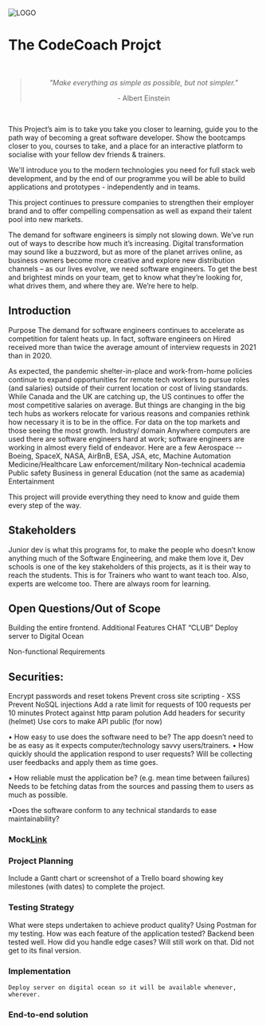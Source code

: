 <br/>

![LOGO](https://i.ibb.co/RjJ0hXX/Screenshot-2024-02-14-at-11-47-06-PM.png)

# The CodeCoach Projct

<br/>

<div align='center'>
<blockquote>
  <p><i>"Make everything as simple as possible,
  but not simpler."</i></p>
  <footer>- Albert Einstein</footer>
</blockquote>
</div>

<br/>

This Project’s aim is to take you take you closer to learning, guide you to the path way of becoming a great software developer. Show the bootcamps closer to you, courses to take, and a place for an interactive platform to socialise with your fellow dev friends & trainers.

We'll introduce you to the modern technologies you need for full stack web development, and by the end of our programme you will be able to build applications and prototypes - independently and in teams.

This project continues to pressure companies to strengthen their employer brand and to offer compelling compensation as well as expand their talent pool into new markets.

The demand for software engineers is simply not slowing down. We’ve run out of ways to describe how much it’s increasing. Digital transformation may sound like a buzzword, but as more of the planet arrives online, as business owners become more creative and explore new distribution channels – as our lives evolve, we need software engineers.
To get the best and brightest minds on your team, get to know what they’re looking for, what drives them, and where they are.
We’re here to help.

## Introduction

Purpose
The demand for software engineers continues to accelerate as competition for talent heats up. In fact, software engineers on Hired received more than twice the average amount of interview requests in 2021 than in 2020.

As expected, the pandemic shelter-in-place and work-from-home policies continue to expand opportunities for remote tech workers to pursue roles (and salaries) outside of their current location or cost of living standards. While Canada and the UK are catching up, the US continues to offer the most competitive salaries on average. But things are changing in the big tech hubs as workers relocate for various reasons and companies rethink how necessary it is to be in the office.
For data on the top markets and those seeing the most growth.
Industry/ domain
Anywhere computers are used there are software engineers hard at work; software engineers are working in almost every field of endeavor.
Here are a few
Aerospace -- Boeing, SpaceX, NASA, AirBnB, ESA, JSA, etc,
Machine Automation
Medicine/Healthcare
Law enforcement/military
Non-technical academia
Public safety
Business in general
Education (not the same as academia)\
Entertainment

This project will provide everything they need to know and guide them every step of the way.

## Stakeholders

Junior dev is what this programs for, to make the people who doesn’t know anything much of the Software Engineering, and make them love it,
Dev schools is one of the key stakeholders of this projects, as it is their way to reach the students.
This is for Trainers who want to want teach too.
Also, experts are welcome too. There are always room for learning.

## Open Questions/Out of Scope

Building the entire frontend.
Additional Features
CHAT
“CLUB”
Deploy server to Digital Ocean

Non-functional Requirements

## Securities:

Encrypt passwords and reset tokens
Prevent cross site scripting - XSS
Prevent NoSQL injections
Add a rate limit for requests of 100 requests per 10 minutes
Protect against http param polution
Add headers for security (helmet)
Use cors to make API public (for now)

• How easy to use does the software need to be?
The app doesn’t need to be as easy as it expects computer/technology savvy users/trainers.
• How quickly should the application respond to user requests?
Will be collecting user feedbacks and apply them as time goes.

• How reliable must the application be? (e.g. mean time between failures)
Needs to be fetching datas from the sources and passing them to users as much as possible.

•Does the software conform to any technical standards to ease maintainability?

### Mock[Link](https://www.figma.com/file/tZXvOHsfeq4e128I4Mdr0I/THE-CODE-COACH-PROJECT?node-id=0%3A1&t=cyO2mkqkP8JE4b4Y-1)

### Project Planning

Include a Gantt chart or screenshot of a Trello board showing key milestones (with dates) to complete the project.

### Testing Strategy

What were steps undertaken to achieve product quality?
Using Postman for my testing.
How was each feature of the application tested?
Backend been tested well.
How did you handle edge cases?
Will still work on that. Did not get to its final version.

### Implementation

    Deploy server on digital ocean so it will be available whenever, wherever.

### End-to-end solution
